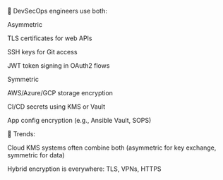 🔐 DevSecOps engineers use both:

Asymmetric

TLS certificates for web APIs

SSH keys for Git access

JWT token signing in OAuth2 flows

Symmetric

AWS/Azure/GCP storage encryption

CI/CD secrets using KMS or Vault

App config encryption (e.g., Ansible Vault, SOPS)

🚀 Trends:

Cloud KMS systems often combine both (asymmetric for key exchange, symmetric for data)

Hybrid encryption is everywhere: TLS, VPNs, HTTPS

